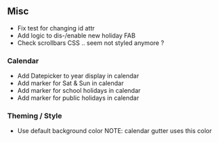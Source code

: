 ## Misc

- Fix test for <InfoPage/> changing id attr
- Add logic to dis-/enable new holiday FAB
- Check scrollbars CSS .. seem not styled anymore ?

### Calendar

- Add Datepicker to year display in calendar
- Add marker for Sat & Sun in calendar
- Add marker for school holidays in calendar
- Add marker for public holidays in calendar

### Theming / Style

- Use default background color
    NOTE: calendar gutter uses this color
